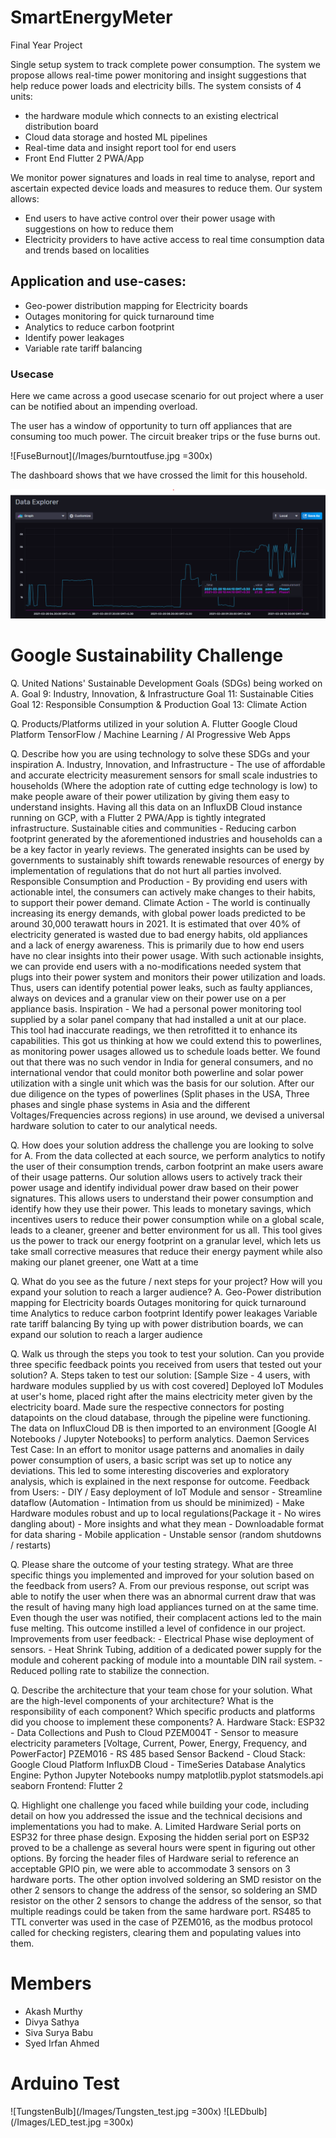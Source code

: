 # SmartEnergyMeter
Final Year Project

Single setup system to track complete power consumption. The system we propose allows real-time power monitoring and insight suggestions that help reduce power loads and electricity bills.
The system consists of 4 units:
- the hardware module which connects to an existing electrical distribution board
- Cloud data storage and hosted ML pipelines
- Real-time data and insight report tool for end users
- Front End Flutter 2 PWA/App

We monitor power signatures and loads in real time to analyse, report and ascertain expected device loads and measures to reduce them. Our system allows:
- End users to have active control over their power usage with suggestions on how to reduce them
- Electricity providers to have active access to real time consumption data and trends based on localities

## Application and use-cases:
- Geo-power distribution mapping for Electricity boards
- Outages monitoring for quick turnaround time
- Analytics to reduce carbon footprint
- Identify power leakages
- Variable rate tariff balancing

### Usecase

Here we came across a good usecase scenario for out project where a user can be notified about an impending overload.

The user has a window of opportunity to turn off appliances that are consuming too much power. The circuit breaker trips or the fuse burns out.

![FuseBurnout](/Images/burntoutfuse.jpg =300x)

The dashboard shows that we have crossed the limit for this household.

![Overload](/Images/overload.png)


# Google Sustainability Challenge
Q.  United Nations' Sustainable Development Goals (SDGs) being worked on
A.  Goal 9: Industry, Innovation, & Infrastructure
    Goal 11: Sustainable Cities
    Goal 12: Responsible Consumption & Production
    Goal 13: Climate Action
    
Q.  Products/Platforms utilized in your solution
A.  Flutter
    Google Cloud Platform
    TensorFlow / Machine Learning / AI
    Progressive Web Apps
    
Q.  Describe how you are using technology to solve these SDGs and your inspiration
A.  Industry, Innovation, and Infrastructure - The use of affordable and accurate electricity
    measurement sensors for small scale industries to households (Where the adoption rate of
    cutting edge technology is low) to make people aware of their power utilization by giving
    them easy to understand insights. Having all this data on an InfluxDB Cloud instance
    running on GCP, with a Flutter 2 PWA/App is tightly integrated infrastructure.
    Sustainable cities and communities - Reducing carbon footprint generated by the
    aforementioned industries and households can a be a key factor in yearly reviews. The
    generated insights can be used by governments to sustainably shift towards renewable
    resources of energy by implementation of regulations that do not hurt all parties involved.
    Responsible Consumption and Production - By providing end users with actionable intel, the
    consumers can actively make changes to their habits, to support their power demand.
    Climate Action - The world is continually increasing its energy demands, with global power
    loads predicted to be around 30,000 terawatt hours in 2021. It is estimated that over 40% of
    electricity generated is wasted due to bad energy habits, old appliances and a lack of energy
    awareness. This is primarily due to how end users have no clear insights into their power
    usage. With such actionable insights, we can provide end users with a no-modifications
    needed system that plugs into their power system and monitors their power utilization and
    loads. Thus, users can identify potential power leaks, such as faulty appliances, always on
    devices and a granular view on their power use on a per appliance basis.
    Inspiration - We had a personal power monitoring tool supplied by a solar panel company
    that had installed a unit at our place. This tool had inaccurate readings, we then retrofitted it
    to enhance its capabilities. This got us thinking at how we could extend this to powerlines,
    as monitoring power usages allowed us to schedule loads better. We found out that there
    was no such vendor in India for general consumers, and no international vendor that could
    monitor both powerline and solar power utilization with a single unit which was the basis for
    our solution. After our due diligence on the types of powerlines (Split phases in the USA,
    Three phases and single phase systems in Asia and the different Voltages/Frequencies
    across regions) in use around, we devised a universal hardware solution to cater to our
    analytical needs.
    
Q.  How does your solution address the challenge you are looking to solve for
A.  From the data collected at each source, we perform analytics to notify the user of their
    consumption trends, carbon footprint an make users aware of their usage patterns.
    Our solution allows users to actively track their power usage and identify individual power
    draw based on their power signatures. This allows users to understand their power
    consumption and identify how they use their power. This leads to monetary savings, which
    incentives users to reduce their power consumption while on a global scale, leads to a
    cleaner, greener and better environment for us all. This tool gives us the power to track our
    energy footprint on a granular level, which lets us take small corrective measures that
    reduce their energy payment while also making our planet greener, one Watt at a time
    
Q.  What do you see as the future / next steps for your project? How will you expand your solution to reach a larger audience?
A.  Geo-Power distribution mapping for Electricity boards
    Outages monitoring for quick turnaround time
    Analytics to reduce carbon footprint
    Identify power leakages
    Variable rate tariff balancing
    By tying up with power distribution boards, we can expand our solution to reach a larger audience
    
Q.  Walk us through the steps you took to test your solution. Can you provide three specific feedback points you received from users that tested out your solution?
A.  Steps taken to test our solution: [Sample Size - 4 users, with hardware modules supplied by
    us with cost covered]
    Deployed IoT Modules at user's home, placed right after the mains electricity meter given by
    the electricity board. Made sure the respective connectors for posting datapoints on the
    cloud database, through the pipeline were functioning. The data on InfluxCloud DB is then
    imported to an environment [Google AI Notebooks / Jupyter Notebooks] to perform
    analytics.
    Daemon Services Test Case:
    In an effort to monitor usage patterns and anomalies in daily power consumption of users, a
    basic script was set up to notice any deviations. This led to some interesting discoveries
    and exploratory analysis, which is explained in the next response for outcome.
    Feedback from Users:
    - DIY / Easy deployment of IoT Module and sensor
    - Streamline dataflow (Automation - Intimation from us should be minimized)
    - Make Hardware modules robust and up to local regulations(Package it - No wires dangling
    about)
    - More insights and what they mean
    - Downloadable format for data sharing
    - Mobile application
    - Unstable sensor (random shutdowns / restarts)

Q.  Please share the outcome of your testing strategy. What are three specific things
    you implemented and improved for your solution based on the feedback from
    users?
A.  From our previous response, out script was able to notify the user when there was an
    abnormal current draw that was the result of having many high load appliances turned on at
    the same time. Even though the user was notified, their complacent actions led to the main
    fuse melting. This outcome instilled a level of confidence in our project.
    Improvements from user feedback:
    - Electrical Phase wise deployment of sensors.
    - Heat Shrink Tubing, addition of a dedicated power supply for the module and coherent
    packing of module into a mountable DIN rail system.
    - Reduced polling rate to stabilize the connection.

Q.  Describe the architecture that your team chose for your solution. What are the
    high-level components of your architecture? What is the responsibility of each
    component? Which specific products and platforms did you choose to
implement these components?
A.  Hardware Stack:
    ESP32 - Data Collections and Push to Cloud
    PZEM004T - Sensor to measure electricity parameters [Voltage, Current, Power, Energy,
    Frequency, and PowerFactor]
    PZEM016 - RS 485 based Sensor
    Backend - Cloud Stack:
    Google Cloud Platform
    InfluxDB Cloud - TimeSeries Database
    Analytics Engine:
    Python
    Jupyter Notebooks
    numpy
    matplotlib.pyplot
    statsmodels.api
    seaborn
    Frontend:
    Flutter 2

Q.  Highlight one challenge you faced while building your code, including detail on
how you addressed the issue and the technical decisions and implementations
you had to make.
A.  Limited Hardware Serial ports on ESP32 for three phase design. Exposing the hidden serial
    port on ESP32 proved to be a challenge as several hours were spent in figuring out other
    options. By forcing the header files of Hardware serial to reference an acceptable GPIO pin,
    we were able to accommodate 3 sensors on 3 hardware ports. The other option involved
    soldering an SMD resistor on the other 2 sensors to change the address of the sensor, so
    soldering an SMD resistor on the other 2 sensors to change the address of the sensor, so
    that multiple readings could be taken from the same hardware port. RS485 to TTL converter
    was used in the case of PZEM016, as the modbus protocol called for checking registers,
    clearing them and populating values into them.

# Members
- Akash Murthy
- Divya Sathya
- Siva Surya Babu
- Syed Irfan Ahmed

# Arduino Test
![TungstenBulb](/Images/Tungsten_test.jpg =300x)
![LEDbulb](/Images/LED_test.jpg =300x)

